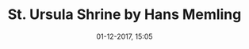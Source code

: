 ---
title: St. Ursula Shrine by Hans Memling
titleone: '<ruby><rb lang="en">St.&#160;Ursula&#160;Shrine</rb><rt lang="nl">Het&#160;Ursulaschrijn</rt></ruby>'
menu: saint-ursula
created: 03-07-2017, 09:52
date: 01-12-2017, 15:05
modified: 14-12-2017, 15:05
itempage: Article
taxonomy:
    category: [docs, en]
content:
    items:
       '@taxonomy':
         category: [sainte-ursule, en]
    order:
        by: default
        dir: asc
    limit: 1
    pagination: true
metadata:
   description: "Presentation and description of the Shrine de St. Ursula, whose painter Hans Memling decorated four side panels in 1489, visible at the Memling Museum, Old St. John's Hospital of Bruges, and the text of the 154th chapter “The Golden Legend” written by Jacobus de Voragine, entitled “the Eleven Thousand Virgins”"
   keywords: "Shrine de St. Ursula, Bruges, Old St. John's Hospital, Brugge, Ursulaschrijn, Hans Memling, Hans Memlinc, Musée Memling, Jacobus de Voragine, The Golden Legend, the Eleven Thousand Virgins"
   image: sainte-ursule-700x450.jpg
   image_width: 700
   image_height: 450
   image_title: The death of St. Ursula
   image_legend: "The death de Saint Ursule, detail of the third panel, “The Martyrdom of St. Ursula”"
   'twitter:card' : summary
significantlinks: ["https://en.wikipedia.org/wiki/St._Ursula_Shrine"]
specialty: ["Belgium", "Burgundian Netherlands", "Flanders", "West Flanders", "Bruges", "Brugge", "Early Netherlandish painting", "Flemish Primitives", "Flemish Painting", "Northern Renaissance", "Old St. John's Hospital", "Hans Memling Museum",  "Hans Memling", "Hans Memlinc", "Shrine de St. Ursula", "Ursulaschrijn", "Sint-Janshospitaal", "Jacobus de Voragine", "The Golden Legend", "the Eleven Thousand Virgins"]
shortcode-core:
   active: true
sitemap:
   changefreq: weekly
   priority: 0.9
---